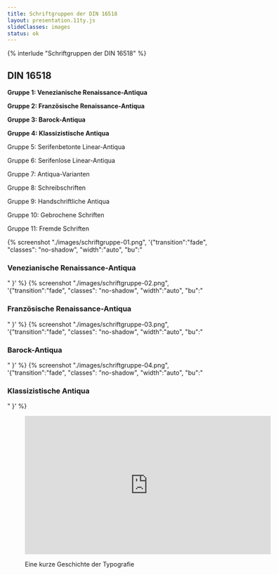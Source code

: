 ```yaml
---
title: Schriftgruppen der DIN 16518
layout: presentation.11ty.js
slideClasses: images
status: ok
---
```



{% interlude "Schriftgruppen der DIN 16518" %}

<section class="simple">
  <div>
    <h1>DIN 16518</h1>
    <div>
      <p class="list"><strong>Gruppe 1: Venezianische Renaissance-Antiqua</strong></p>
      <p class="list"><strong>Gruppe 2: Französische Renaissance-Antiqua</strong></p>
      <p class="list"><strong>Gruppe 3: Barock-Antiqua</strong></p>
      <p class="list"><strong>Gruppe 4: Klassizistische Antiqua</strong></p>
      <p class="list">Gruppe 5: Serifenbetonte Linear-Antiqua</p>
      <p class="list">Gruppe 6: Serifenlose Linear-Antiqua</p>
      <p class="list">Gruppe 7: Antiqua-Varianten</p>
      <p class="list">Gruppe 8: Schreibschriften</p>
      <p class="list">Gruppe 9: Handschriftliche Antiqua</p>
      <p class="list">Gruppe 10: Gebrochene Schriften</p>
      <p class="list">Gruppe 11: Fremde Schriften</p>
    </div>
    </div>
</section>

{% screenshot "./images/schriftgruppe-01.png", '{"transition":"fade", "classes": "no-shadow", "width":"auto", "bu":"<h3>Venezianische Renaissance-Antiqua</h3>" }' %}
{% screenshot "./images/schriftgruppe-02.png", '{"transition":"fade", "classes": "no-shadow", "width":"auto", "bu":"<h3>Französische Renaissance-Antiqua</h3>" }' %}
{% screenshot "./images/schriftgruppe-03.png", '{"transition":"fade", "classes": "no-shadow", "width":"auto", "bu":"<h3>Barock-Antiqua</h3>" }' %}
{% screenshot "./images/schriftgruppe-04.png", '{"transition":"fade", "classes": "no-shadow", "width":"auto", "bu":"<h3>Klassizistische Antiqua</h3>" }' %}

<section class="video">
  <figure>
    <iframe width="560" height="315" 
        src="https://www.youtube.com/embed/VEFjzBjqgz4?si=5bcW2fMrr6v45THr" title="YouTube video player" 
        frameborder="0" allow="accelerometer; autoplay; 
        clipboard-write; encrypted-media; gyroscope; 
        picture-in-picture" allowfullscreen></iframe>
    <figcaption class="bu">
      <p>Eine kurze Geschichte der Typografie</p>
    </figcaption>
  </figure>
</section>